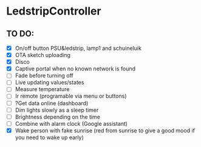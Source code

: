 # LedstripController

## TO DO:
- [x] On/off button PSU&ledstrip, lamp1 and schuineluik
- [x] OTA sketch uploading
- [x] Disco
- [x] Captive portal when no known network is found
- [ ] Fade before turning off
- [ ] Live updating values/states
- [ ] Measure temperature
- [ ] Ir remote (programable via menu or buttons)
- [ ] ?Get data online (dashboard)
- [ ] Dim lights slowly as a sleep timer
- [ ] Brightness depending on the time
- [ ] Combine with alarm clock (Google assistant)
- [x] Wake person with fake sunrise (red from sunrise to give a good mood if you need to wake up early)
